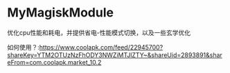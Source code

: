 # MyMagiskModule
优化cpu性能和耗电，并提供省电-性能模式切换，以及一些玄学优化

如何使用？:https://www.coolapk.com/feed/22945700?shareKey=YTM2OTUzNzFhODY3NWZiMTJlZTY~&shareUid=2893891&shareFrom=com.coolapk.market_10.2
